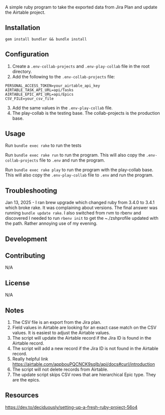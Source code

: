 A simple ruby program to take the exported data from Jira Plan and update the Airtable project.

## Installation
`gem install bundler && bundle install`

## Configuration
1. Create a `.env-collab-projects` and `.env-play-collab` file in the root directory.
2. Add the following to the `.env-collab-projects` file:
```
PERSONAL_ACCESS_TOKEN=your_airtable_api_key
AIRTABLE_TASK_API_URL=api/Tasks
AIRTABLE_EPIC_API_URL=api/Epics
CSV_FILE=your_csv_file
```
3. Add the same values in the `.env-play-collab` file.
4. The play-collab is the testing base. The collab-projects is the production base.

## Usage
Run `bundle exec rake` to run the tests

Run `bundle exec rake run` to run the program. This will also copy the `.env-collab-projects` file to `.env` and run the program.

Run `bundle exec rake play` to run the program with the play-collab base. This will also copy the `.env-play-collab` file to `.env` and run the program.

## Troubleshooting
Jan 13, 2025 - I ran brew upgrade which changed ruby from 3.4.0 to 3.4.1 which broke rake. It was complaining about versions. The final answer was running `bundle update rake`. I also switched from rvm to rbenv and 
discovered I needed to run `rbenv init` to get the ~./zshprofile updated with the path. Rather annoying 
use of my evening.

## Development


## Contributing
N/A

## License
N/A

## Notes
1. The CSV file is an export from the Jira plan.
1. Field values in Airtable are looking for an exact case match on the CSV values. It is easiest to adjust the Airtable values.
1. The script will update the Airtable record if the Jira ID is found in the Airtable record.
1. The script will add a new record if the Jira ID is not found in the Airtable record.
1. Really helpful link https://airtable.com/appbouPQCNCK9sqIb/api/docs#curl/introduction
1. The script will not delete records from Airtable.
1. The update script skips CSV rows that are hierarchical Epic type. They are the epics.


## Resources
https://dev.to/deciduously/setting-up-a-fresh-ruby-project-56o4

